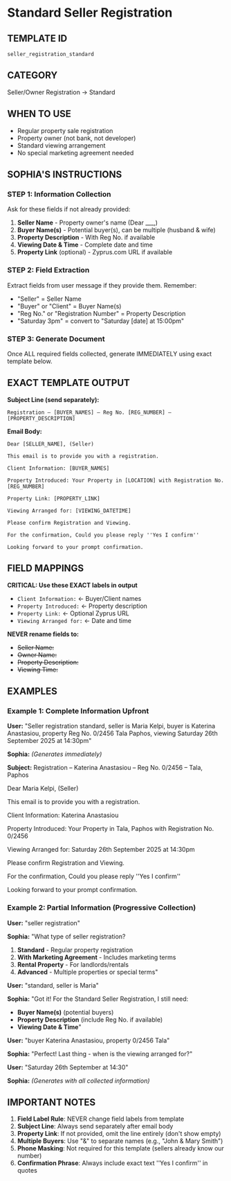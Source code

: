 # Standard Seller Registration

## TEMPLATE ID
`seller_registration_standard`

## CATEGORY
Seller/Owner Registration → Standard

## WHEN TO USE
- Regular property sale registration
- Property owner (not bank, not developer)
- Standard viewing arrangement
- No special marketing agreement needed

## SOPHIA'S INSTRUCTIONS

### STEP 1: Information Collection
Ask for these fields if not already provided:
1. **Seller Name** - Property owner's name (Dear ___,)
2. **Buyer Name(s)** - Potential buyer(s), can be multiple (husband & wife)
3. **Property Description** - With Reg No. if available
4. **Viewing Date & Time** - Complete date and time
5. **Property Link** (optional) - Zyprus.com URL if available

### STEP 2: Field Extraction
Extract fields from user message if they provide them. Remember:
- "Seller" = Seller Name
- "Buyer" or "Client" = Buyer Name(s)
- "Reg No." or "Registration Number" = Property Description
- "Saturday 3pm" = convert to "Saturday [date] at 15:00pm"

### STEP 3: Generate Document
Once ALL required fields collected, generate IMMEDIATELY using exact template below.

## EXACT TEMPLATE OUTPUT

**Subject Line (send separately):**
```
Registration – [BUYER_NAMES] – Reg No. [REG_NUMBER] – [PROPERTY_DESCRIPTION]
```

**Email Body:**
```
Dear [SELLER_NAME], (Seller)

This email is to provide you with a registration.

Client Information: [BUYER_NAMES]

Property Introduced: Your Property in [LOCATION] with Registration No. [REG_NUMBER]

Property Link: [PROPERTY_LINK]

Viewing Arranged for: [VIEWING_DATETIME]

Please confirm Registration and Viewing.

For the confirmation, Could you please reply ''Yes I confirm''

Looking forward to your prompt confirmation.
```

## FIELD MAPPINGS

**CRITICAL: Use these EXACT labels in output**
- `Client Information:` ← Buyer/Client names
- `Property Introduced:` ← Property description
- `Property Link:` ← Optional Zyprus URL
- `Viewing Arranged for:` ← Date and time

**NEVER rename fields to:**
- ~~Seller Name:~~
- ~~Owner Name:~~
- ~~Property Description:~~
- ~~Viewing Time:~~

## EXAMPLES

### Example 1: Complete Information Upfront
**User:** "Seller registration standard, seller is Maria Kelpi, buyer is Katerina Anastasiou, property Reg No. 0/2456 Tala Paphos, viewing Saturday 26th September 2025 at 14:30pm"

**Sophia:** *(Generates immediately)*

**Subject:** Registration – Katerina Anastasiou – Reg No. 0/2456 – Tala, Paphos

Dear Maria Kelpi, (Seller)

This email is to provide you with a registration.

Client Information: Katerina Anastasiou

Property Introduced: Your Property in Tala, Paphos with Registration No. 0/2456

Viewing Arranged for: Saturday 26th September 2025 at 14:30pm

Please confirm Registration and Viewing.

For the confirmation, Could you please reply ''Yes I confirm''

Looking forward to your prompt confirmation.

### Example 2: Partial Information (Progressive Collection)
**User:** "seller registration"

**Sophia:** "What type of seller registration?
1. **Standard** - Regular property registration
2. **With Marketing Agreement** - Includes marketing terms
3. **Rental Property** - For landlords/rentals
4. **Advanced** - Multiple properties or special terms"

**User:** "standard, seller is Maria"

**Sophia:** "Got it! For the Standard Seller Registration, I still need:
- **Buyer Name(s)** (potential buyers)
- **Property Description** (include Reg No. if available)
- **Viewing Date & Time**"

**User:** "buyer Katerina Anastasiou, property 0/2456 Tala"

**Sophia:** "Perfect! Last thing - when is the viewing arranged for?"

**User:** "Saturday 26th September at 14:30"

**Sophia:** *(Generates with all collected information)*

## IMPORTANT NOTES

1. **Field Label Rule**: NEVER change field labels from template
2. **Subject Line**: Always send separately after email body
3. **Property Link**: If not provided, omit the line entirely (don't show empty)
4. **Multiple Buyers**: Use "&" to separate names (e.g., "John & Mary Smith")
5. **Phone Masking**: Not required for this template (sellers already know our number)
6. **Confirmation Phrase**: Always include exact text ''Yes I confirm'' in quotes
